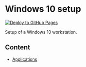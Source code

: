 # Windows 10 setup

[![Deploy to GitHub Pages](https://github.com/devpro/windows10-setup/actions/workflows/pages.yml/badge.svg)](https://github.com/devpro/windows10-setup/actions/workflows/pages.yml)

Setup of a Windows 10 workstation.

## Content

* [Applications](docs/applications.md)
